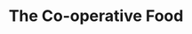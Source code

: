 ---
title: "The Co-operative Food"
url: /chelmsford/the-co-operative-food-baddow-road/
shop: convenience
---